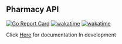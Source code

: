 ## Pharmacy API

[![Go Report Card](https://goreportcard.com/badge/github.com/i-jonathan/pharmacy-api)](https://goreportcard.com/report/github.com/i-jonathan/pharmacy-api)
[![wakatime](https://wakatime.com/badge/user/514e831a-3d32-4339-9164-2210e343153b/project/2df3de77-fe3b-4b6d-99ea-5c7ac0088d19.svg)](https://wakatime.com/badge/user/514e831a-3d32-4339-9164-2210e343153b/project/2df3de77-fe3b-4b6d-99ea-5c7ac0088d19)
[![wakatime](https://wakatime.com/badge/user/514e831a-3d32-4339-9164-2210e343153b/project/1cb1f319-31c4-4185-8db8-ea0bfeb80492.svg)](https://wakatime.com/badge/user/514e831a-3d32-4339-9164-2210e343153b/project/1cb1f319-31c4-4185-8db8-ea0bfeb80492)

Click [Here](https://pharm-docs.herokuapp.com/) for documentation
In development